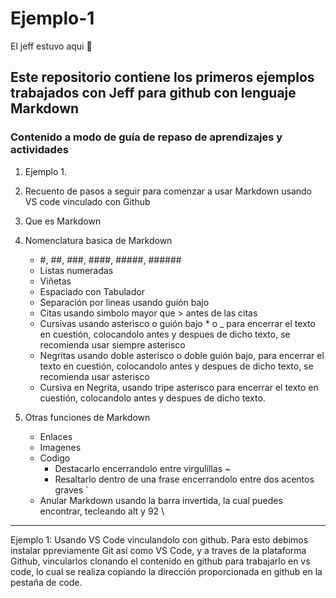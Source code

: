 # Ejemplo-1

El jeff estuvo aqui 💩

## Este repositorio contiene los primeros ejemplos trabajados con Jeff para github con lenguaje Markdown

### Contenido a modo de guía de repaso de aprendizajes y actividades

1. Ejemplo 1.
2. Recuento de pasos a seguir para comenzar a usar Markdown usando VS code vinculado con Github
3. Que es Markdown
4. Nomenclatura basica de Markdown

    - \#, ##, ###, ####, #####, ######
    - Listas numeradas
    - Viñetas
    - Espaciado con Tabulador
    - Separación por lineas usando guión bajo
    - Citas usando simbolo mayor que \> antes de las citas
    - Cursivas usando asterisco o guión bajo \* o _ para encerrar el texto en cuestión, colocandolo antes y despues de dicho texto, se recomienda usar siempre asterisco
    - Negritas usando doble asterisco o doble guión bajo, para encerrar el texto en cuestión, colocandolo antes y despues de dicho texto, se recomienda usar asterisco
    - Cursiva en Negrita, usando tripe asterisco para encerrar el texto en cuestión, colocandolo antes y despues de dicho texto.

5. Otras funciones de Markdown

    - Enlaces
    - Imagenes
    - Codigo
      - Destacarlo encerrandolo entre virgulillas \~
      - Resaltarlo dentro de una frase encerrandolo entre dos acentos graves \`
    - Anular Markdown usando la barra invertida, la cual puedes encontrar, tecleando alt y 92 \\

___

Ejemplo 1: Usando VS Code vinculandolo con github. Para esto debimos instalar ppreviamente Git así como VS Code, y a traves de la plataforma Github, vincularlos clonando el contenido en github para trabajarlo en vs code, lo cual se realiza copiando la dirección proporcionada en github en la pestaña de code.
